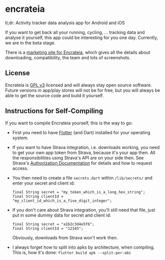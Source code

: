 # encrateia

tl;dr: Activity tracker data analysis app for Android and iOS

If you want to get back all your running, cycling, ... tracking data and analyse 
it yourself, this app could be interesting for you one day. Currently, we are in 
the beta stage. 

There is a [marketing site for Encrateia](https://encrateia.informatom.com), 
which gives all the details about downloading, compatibility, the team and 
lots of screenshots.

## License

Encrateia is [GPL v3](LICENSE) licensed and will always stay open source 
software. Future versions in app/play stores will not be for free, but you will 
always be able to get the source code and build it yourself.  

## Instructions for Self-Compiling

If you want to compile Encrateia yourself, this is the way to go:

* First you need to have [Flutter](https://flutter.dev/docs/get-started/install) 
(and Dart) installed for your operating system.

* If you want to have Strava integration, i.e. downloads working, you need to get
  your own app token from Strava, because it's your app then. All
  the responsibilities using Strava's API are on your side then.
  See Strava's 
  [Authorization Documentation](https://developers.strava.com/docs/authentication/)
  for details and how to request access.

* You then need to create a file `secrets.dart` within `/lib/secrets/` and enter
  your secret and client id:
  ```
  final String secret = "my_token_which_is_a_long_hex_string";
  final String clientId = "my_client_id_which_is_a_five_digit_integer";
  ```

* If you don't care about Strava integration, you'll still need that file,
  just put in some dummy data for secret and client id:
  ```
  final String secret = "a1b2c3d4e5f6";
  final String clientId = "12345";
  ```
  Obviously, downloads from Strava won't work then.

* I always forget how to split into apks by architecture, when compiling.
  This is, how it's done: `flutter build apk --split-per-abi`

